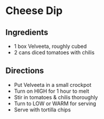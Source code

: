 # Cheese Dip

## Ingredients

- 1 box Velveeta, roughly cubed
- 2 cans diced tomatoes with chilis

## Directions

- Put Velveeta in a small crockpot
- Turn on HIGH for 1 hour to melt
- Stir in tomatoes & chilis thoroughly
- Turn to LOW or WARM for serving
- Serve with tortilla chips
